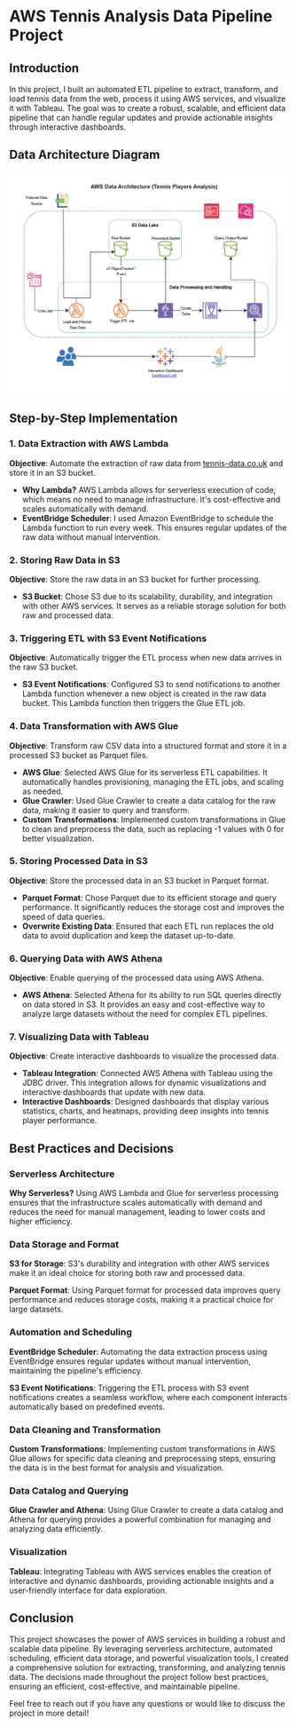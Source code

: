 # AWS Tennis Analysis Data Pipeline Project

## Introduction

In this project, I built an automated ETL pipeline to extract, transform, and load tennis data from the web, process it using AWS services, and visualize it with Tableau. The goal was to create a robust, scalable, and efficient data pipeline that can handle regular updates and provide actionable insights through interactive dashboards. 

## Data Architecture Diagram

![Data Architecture Diagram](aws_tennis_data_architecture.jpg)

## Step-by-Step Implementation

### 1. Data Extraction with AWS Lambda

**Objective**: Automate the extraction of raw data from [tennis-data.co.uk](http://tennis-data.co.uk/) and store it in an S3 bucket.

- **Why Lambda?** AWS Lambda allows for serverless execution of code, which means no need to manage infrastructure. It's cost-effective and scales automatically with demand.
- **EventBridge Scheduler**: I used Amazon EventBridge to schedule the Lambda function to run every week. This ensures regular updates of the raw data without manual intervention.

### 2. Storing Raw Data in S3

**Objective**: Store the raw data in an S3 bucket for further processing.

- **S3 Bucket**: Chose S3 due to its scalability, durability, and integration with other AWS services. It serves as a reliable storage solution for both raw and processed data.

### 3. Triggering ETL with S3 Event Notifications

**Objective**: Automatically trigger the ETL process when new data arrives in the raw S3 bucket.

- **S3 Event Notifications**: Configured S3 to send notifications to another Lambda function whenever a new object is created in the raw data bucket. This Lambda function then triggers the Glue ETL job.

### 4. Data Transformation with AWS Glue

**Objective**: Transform raw CSV data into a structured format and store it in a processed S3 bucket as Parquet files.

- **AWS Glue**: Selected AWS Glue for its serverless ETL capabilities. It automatically handles provisioning, managing the ETL jobs, and scaling as needed.
- **Glue Crawler**: Used Glue Crawler to create a data catalog for the raw data, making it easier to query and transform.
- **Custom Transformations**: Implemented custom transformations in Glue to clean and preprocess the data, such as replacing -1 values with 0 for better visualization.

### 5. Storing Processed Data in S3

**Objective**: Store the processed data in an S3 bucket in Parquet format.

- **Parquet Format**: Chose Parquet due to its efficient storage and query performance. It significantly reduces the storage cost and improves the speed of data queries.
- **Overwrite Existing Data**: Ensured that each ETL run replaces the old data to avoid duplication and keep the dataset up-to-date.

### 6. Querying Data with AWS Athena

**Objective**: Enable querying of the processed data using AWS Athena.

- **AWS Athena**: Selected Athena for its ability to run SQL queries directly on data stored in S3. It provides an easy and cost-effective way to analyze large datasets without the need for complex ETL pipelines.

### 7. Visualizing Data with Tableau

**Objective**: Create interactive dashboards to visualize the processed data.

- **Tableau Integration**: Connected AWS Athena with Tableau using the JDBC driver. This integration allows for dynamic visualizations and interactive dashboards that update with new data.
- **Interactive Dashboards**: Designed dashboards that display various statistics, charts, and heatmaps, providing deep insights into tennis player performance.

## Best Practices and Decisions

### Serverless Architecture

**Why Serverless?** Using AWS Lambda and Glue for serverless processing ensures that the infrastructure scales automatically with demand and reduces the need for manual management, leading to lower costs and higher efficiency.

### Data Storage and Format

**S3 for Storage**: S3's durability and integration with other AWS services make it an ideal choice for storing both raw and processed data.

**Parquet Format**: Using Parquet format for processed data improves query performance and reduces storage costs, making it a practical choice for large datasets.

### Automation and Scheduling

**EventBridge Scheduler**: Automating the data extraction process using EventBridge ensures regular updates without manual intervention, maintaining the pipeline's efficiency.

**S3 Event Notifications**: Triggering the ETL process with S3 event notifications creates a seamless workflow, where each component interacts automatically based on predefined events.

### Data Cleaning and Transformation

**Custom Transformations**: Implementing custom transformations in AWS Glue allows for specific data cleaning and preprocessing steps, ensuring the data is in the best format for analysis and visualization.

### Data Catalog and Querying

**Glue Crawler and Athena**: Using Glue Crawler to create a data catalog and Athena for querying provides a powerful combination for managing and analyzing data efficiently.

### Visualization

**Tableau**: Integrating Tableau with AWS services enables the creation of interactive and dynamic dashboards, providing actionable insights and a user-friendly interface for data exploration.

## Conclusion

This project showcases the power of AWS services in building a robust and scalable data pipeline. By leveraging serverless architecture, automated scheduling, efficient data storage, and powerful visualization tools, I created a comprehensive solution for extracting, transforming, and analyzing tennis data. The decisions made throughout the project follow best practices, ensuring an efficient, cost-effective, and maintainable pipeline.

Feel free to reach out if you have any questions or would like to discuss the project in more detail!
